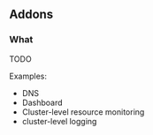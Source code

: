 ## Addons ##

### What ###

TODO

Examples:
* DNS
* Dashboard
* Cluster-level resource monitoring
* cluster-level logging
